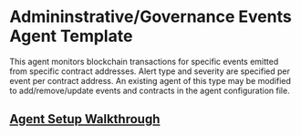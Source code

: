 # Admininstrative/Governance Events Agent Template

This agent monitors blockchain transactions for specific events emitted from specific contract addresses. Alert
type and severity are specified per event per contract address. An existing agent of this type may be modified
to add/remove/update events and contracts in the agent configuration file.

## [Agent Setup Walkthrough](SETUP.md)
